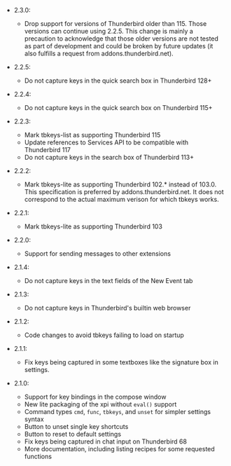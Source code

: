 - 2.3.0:

  - Drop support for versions of Thunderbird older than 115.
    Those versions can continue using 2.2.5.
    This change is mainly a precaution to acknowledge that those older versions are not tested as part of development and could be broken by future updates (it also fulfills a request from addons.thunderbird.net).

- 2.2.5:

  - Do not capture keys in the quick search box in Thunderbird 128+

- 2.2.4:

  - Do not capture keys in the quick search box on Thunderbird 115+

- 2.2.3:

  - Mark tbkeys-list as supporting Thunderbird 115
  - Update references to Services API to be compatible with Thunderbird 117
  - Do not capture keys in the search box of Thunderbird 113+

- 2.2.2:

  - Mark tbkeys-lite as supporting Thunderbird 102.\* instead of 103.0.
    This specification is preferred by addons.thunderbird.net.
    It does not correspond to the actual maximum verison for which tbkeys works.

- 2.2.1:

  - Mark tbkeys-lite as supporting Thunderbird 103

- 2.2.0:

  - Support for sending messages to other extensions

- 2.1.4:

  - Do not capture keys in the text fields of the New Event tab

- 2.1.3:

  - Do not capture keys in Thunderbird's builtin web browser

- 2.1.2:

  - Code changes to avoid tbkeys failing to load on startup

- 2.1.1:

  - Fix keys being captured in some textboxes like the signature box in settings.

- 2.1.0:
  - Support for key bindings in the compose window
  - New lite packaging of the xpi without `eval()` support
  - Command types `cmd`, `func`, `tbkeys`, and `unset` for simpler settings syntax
  - Button to unset single key shortcuts
  - Button to reset to default settings
  - Fix keys being captured in chat input on Thunderbird 68
  - More documentation, including listing recipes for some requested functions
